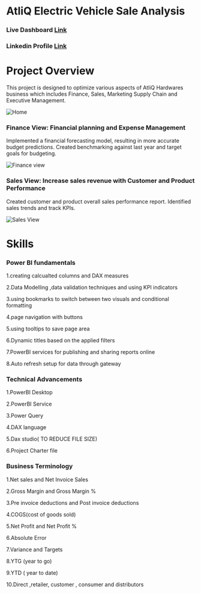 # AtliQ Electric Vehicle Sale Analysis

### **Live Dashboard** [Link](https://app.powerbi.com/view?r=eyJrIjoiNTAxM2I2OTYtOWFkMC00ZmNjLWJkZDktNDA3MTMyNjI4YmY0IiwidCI6ImM2ZTU0OWIzLTVmNDUtNDAzMi1hYWU5LWQ0MjQ0ZGM1YjJjNCJ9)
### **Linkedin Profile** [Link](https://www.linkedin.com/in/mvenkatavaraprasad)

# Project Overview
This project is designed to optimize various aspects of AtliQ Hardwares business which includes Finance, Sales, Marketing Supply Chain and Executive Management.

![Home](https://github.com/user-attachments/assets/653c681d-91b3-4540-9755-08a8c7be6888)


### **Finance View: Financial planning and Expense Management**

Implemented a financial forecasting model, resulting in more accurate budget predictions. Created benchmarking against last year and target goals for budgeting.

![Finance view](https://github.com/user-attachments/assets/e2cc052d-7d3c-42c1-a109-f1f817879dc6)


### **Sales View: Increase sales revenue with Customer and Product Performance**

Created customer and product overall sales performance report. Identified sales trends and track KPIs.

![Sales View](https://github.com/user-attachments/assets/219f0e85-ebe8-4722-8a50-79fd33f820a8)


# Skills

  ### **Power BI fundamentals**

  1.creating calcualted columns and DAX measures

  2.Data Modelling ,data validation techniques and using KPI indicators

  3.using bookmarks to switch between two visuals and conditional formatting

  4.page navigation with buttons

  5.using tooltips to save page area

  6.Dynamic titles based on the applied filters

  7.PowerBI services for publishing and sharing reports online

  8.Auto refresh setup for data through gateway


### **Technical Advancements**

  1.PowerBI Desktop

  2.PowerBI Service

  3.Power Query

  4.DAX language

  5.Dax studio( TO REDUCE FILE SIZE)

  6.Project Charter file

### **Business Terminology**

  1.Net sales and Net Invoice Sales
  
  2.Gross Margin and Gross Margin %
  
  3.Pre invoice deductions and Post invoice deductions
  
  4.COGS(cost of goods sold)
  
  5.Net Profit and Net Profit %
  
  6.Absolute Error
  
  7.Variance and Targets
  
  8.YTG (year to go)
  
  9.YTD ( year to date)
  
  10.Direct ,retailer, customer , consumer and distributors
